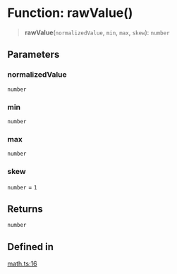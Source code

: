 # Function: rawValue()

> **rawValue**(`normalizedValue`, `min`, `max`, `skew`): `number`

## Parameters

### normalizedValue

`number`

### min

`number`

### max

`number`

### skew

`number` = `1`

## Returns

`number`

## Defined in

[math.ts:16](https://github.com/m1m0zzz/tremolo-ui/blob/fdce4edd99400093675f850873baf6353f59c74b/packages/functions/src/math.ts#L16)
